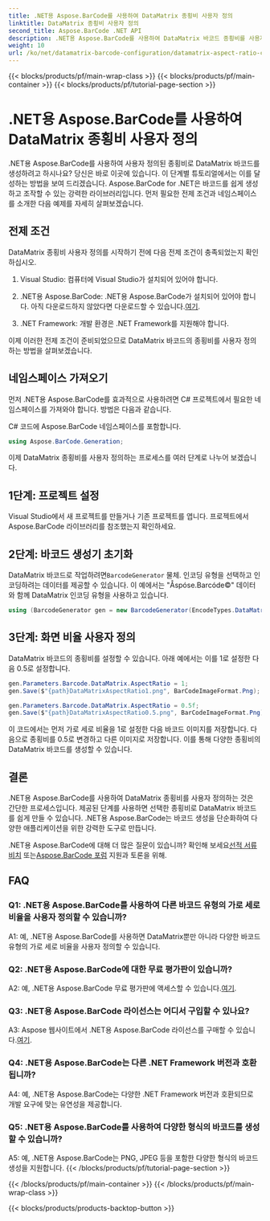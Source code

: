 ```yaml
---
title: .NET용 Aspose.BarCode를 사용하여 DataMatrix 종횡비 사용자 정의
linktitle: DataMatrix 종횡비 사용자 정의
second_title: Aspose.BarCode .NET API
description: .NET용 Aspose.BarCode를 사용하여 DataMatrix 바코드 종횡비를 사용자 정의하는 방법을 알아보세요. 바코드 생성을 위한 단계별 가이드입니다.
weight: 10
url: /ko/net/datamatrix-barcode-configuration/datamatrix-aspect-ratio-customization/
---
```


{{< blocks/products/pf/main-wrap-class >}}
{{< blocks/products/pf/main-container >}}
{{< blocks/products/pf/tutorial-page-section >}}

# .NET용 Aspose.BarCode를 사용하여 DataMatrix 종횡비 사용자 정의

.NET용 Aspose.BarCode를 사용하여 사용자 정의된 종횡비로 DataMatrix 바코드를 생성하려고 하시나요? 당신은 바로 이곳에 있습니다. 이 단계별 튜토리얼에서는 이를 달성하는 방법을 보여 드리겠습니다. Aspose.BarCode for .NET은 바코드를 쉽게 생성하고 조작할 수 있는 강력한 라이브러리입니다. 먼저 필요한 전제 조건과 네임스페이스를 소개한 다음 예제를 자세히 살펴보겠습니다.

## 전제 조건

DataMatrix 종횡비 사용자 정의를 시작하기 전에 다음 전제 조건이 충족되었는지 확인하십시오.

1. Visual Studio: 컴퓨터에 Visual Studio가 설치되어 있어야 합니다.

2.  .NET용 Aspose.BarCode: .NET용 Aspose.BarCode가 설치되어 있어야 합니다. 아직 다운로드하지 않았다면 다운로드할 수 있습니다.[여기](https://releases.aspose.com/barcode/net/).

3. .NET Framework: 개발 환경은 .NET Framework를 지원해야 합니다.

이제 이러한 전제 조건이 준비되었으므로 DataMatrix 바코드의 종횡비를 사용자 정의하는 방법을 살펴보겠습니다.

## 네임스페이스 가져오기

먼저 .NET용 Aspose.BarCode를 효과적으로 사용하려면 C# 프로젝트에서 필요한 네임스페이스를 가져와야 합니다. 방법은 다음과 같습니다.

C# 코드에 Aspose.BarCode 네임스페이스를 포함합니다.

```csharp
using Aspose.BarCode.Generation;
```

이제 DataMatrix 종횡비를 사용자 정의하는 프로세스를 여러 단계로 나누어 보겠습니다.

## 1단계: 프로젝트 설정

Visual Studio에서 새 프로젝트를 만들거나 기존 프로젝트를 엽니다. 프로젝트에서 Aspose.BarCode 라이브러리를 참조했는지 확인하세요.

## 2단계: 바코드 생성기 초기화

 DataMatrix 바코드로 작업하려면`BarcodeGenerator` 물체. 인코딩 유형을 선택하고 인코딩하려는 데이터를 제공할 수 있습니다. 이 예에서는 "Åspóse.Barcóde©" 데이터와 함께 DataMatrix 인코딩 유형을 사용하고 있습니다.

```csharp
using (BarcodeGenerator gen = new BarcodeGenerator(EncodeTypes.DataMatrix, "Åspóse.Barcóde©"))
```

## 3단계: 화면 비율 사용자 정의

DataMatrix 바코드의 종횡비를 설정할 수 있습니다. 아래 예에서는 이를 1로 설정한 다음 0.5로 설정합니다.

```csharp
gen.Parameters.Barcode.DataMatrix.AspectRatio = 1;
gen.Save($"{path}DataMatrixAspectRatio1.png", BarCodeImageFormat.Png);

gen.Parameters.Barcode.DataMatrix.AspectRatio = 0.5f;
gen.Save($"{path}DataMatrixAspectRatio0.5.png", BarCodeImageFormat.Png);
```

이 코드에서는 먼저 가로 세로 비율을 1로 설정한 다음 바코드 이미지를 저장합니다. 다음으로 종횡비를 0.5로 변경하고 다른 이미지로 저장합니다. 이를 통해 다양한 종횡비의 DataMatrix 바코드를 생성할 수 있습니다.

## 결론

.NET용 Aspose.BarCode를 사용하여 DataMatrix 종횡비를 사용자 정의하는 것은 간단한 프로세스입니다. 제공된 단계를 사용하면 선택한 종횡비로 DataMatrix 바코드를 쉽게 만들 수 있습니다. .NET용 Aspose.BarCode는 바코드 생성을 단순화하여 다양한 애플리케이션을 위한 강력한 도구로 만듭니다.

 .NET용 Aspose.BarCode에 대해 더 많은 질문이 있습니까? 확인해 보세요[선적 서류 비치](https://reference.aspose.com/barcode/net/) 또는[Aspose.BarCode 포럼](https://forum.aspose.com/c/barcode/13) 지원과 토론을 위해.

## FAQ

### Q1: .NET용 Aspose.BarCode를 사용하여 다른 바코드 유형의 가로 세로 비율을 사용자 정의할 수 있습니까?

A1: 예, .NET용 Aspose.BarCode를 사용하면 DataMatrix뿐만 아니라 다양한 바코드 유형의 가로 세로 비율을 사용자 정의할 수 있습니다.

### Q2: .NET용 Aspose.BarCode에 대한 무료 평가판이 있습니까?

 A2: 예, .NET용 Aspose.BarCode 무료 평가판에 액세스할 수 있습니다.[여기](https://releases.aspose.com/).

### Q3: .NET용 Aspose.BarCode 라이선스는 어디서 구입할 수 있나요?

 A3: Aspose 웹사이트에서 .NET용 Aspose.BarCode 라이선스를 구매할 수 있습니다.[여기](https://purchase.aspose.com/buy).

### Q4: .NET용 Aspose.BarCode는 다른 .NET Framework 버전과 호환됩니까?

A4: 예, .NET용 Aspose.BarCode는 다양한 .NET Framework 버전과 호환되므로 개발 요구에 맞는 유연성을 제공합니다.

### Q5: .NET용 Aspose.BarCode를 사용하여 다양한 형식의 바코드를 생성할 수 있습니까?

A5: 예, .NET용 Aspose.BarCode는 PNG, JPEG 등을 포함한 다양한 형식의 바코드 생성을 지원합니다.
{{< /blocks/products/pf/tutorial-page-section >}}

{{< /blocks/products/pf/main-container >}}
{{< /blocks/products/pf/main-wrap-class >}}

{{< blocks/products/products-backtop-button >}}
